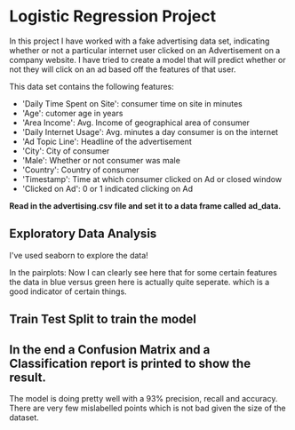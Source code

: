 # Logistic Regression Project 
In this project I have worked with a fake advertising data set, indicating whether or not a particular internet user clicked on an Advertisement on a company website. I have tried to create a model that will predict whether or not they will click on an ad based off the features of that user.

This data set contains the following features:

* 'Daily Time Spent on Site': consumer time on site in minutes
* 'Age': cutomer age in years
* 'Area Income': Avg. Income of geographical area of consumer
* 'Daily Internet Usage': Avg. minutes a day consumer is on the internet
* 'Ad Topic Line': Headline of the advertisement
* 'City': City of consumer
* 'Male': Whether or not consumer was male
* 'Country': Country of consumer
* 'Timestamp': Time at which consumer clicked on Ad or closed window
* 'Clicked on Ad': 0 or 1 indicated clicking on Ad

**Read in the advertising.csv file and set it to a data frame called ad_data.**

## Exploratory Data Analysis

I've used seaborn to explore the data!

In the pairplots:
Now I can clearly see here that for some certain features the data in blue versus green here is actually quite seperate. which is a good indicator of certain things.

## Train Test Split to train the model

## In the end a Confusion Matrix and a Classification report is printed to show the result.

The model is doing pretty well with a 93% precision, recall and accuracy. 
There are very few mislabelled points which is not bad given the size of the dataset.

